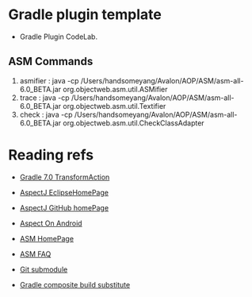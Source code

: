 

# Gradle plugin template

- Gradle Plugin CodeLab.

## ASM Commands

1. asmifier : java -cp /Users/handsomeyang/Avalon/AOP/ASM/asm-all-6.0_BETA.jar org.objectweb.asm.util.ASMifier
2. trace : java -cp /Users/handsomeyang/Avalon/AOP/ASM/asm-all-6.0_BETA.jar org.objectweb.asm.util.Textifier
2. check : java -cp /Users/handsomeyang/Avalon/AOP/ASM/asm-all-6.0_BETA.jar org.objectweb.asm.util.CheckClassAdapter


# Reading refs
- [Gradle 7.0 TransformAction](https://docs.gradle.org/current/userguide/artifact_transforms.html)

- [AspectJ EclipseHomePage](https://www.eclipse.org/aspectj/)
- [AspectJ GitHub homePage](https://fernandocejas.com/blog/engineering/2014-08-03-aspect-oriented-programming-in-android/)

- [Aspect On Android](https://fernandocejas.com/blog/engineering/2014-08-03-aspect-oriented-programming-in-android/)
- [ASM HomePage](https://asm.ow2.io/)
- [ASM FAQ](https://asm.ow2.io/faq.html#Q4)

- [Git submodule](https://git-scm.com/book/en/v2/Git-Tools-Submodules)

- [Gradle composite build substitute](https://docs.gradle.org/current/userguide/composite_builds.html#included_build_declaring_substitutions)
